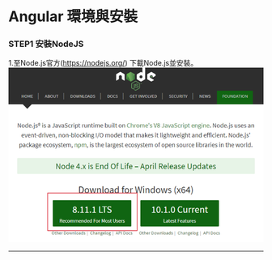 # Angular 環境與安裝
### STEP1 安裝NodeJS
1.至Node.js官方(https://nodejs.org/) 下載Node.js並安裝。
![](/source/images/s1.png)
* * *